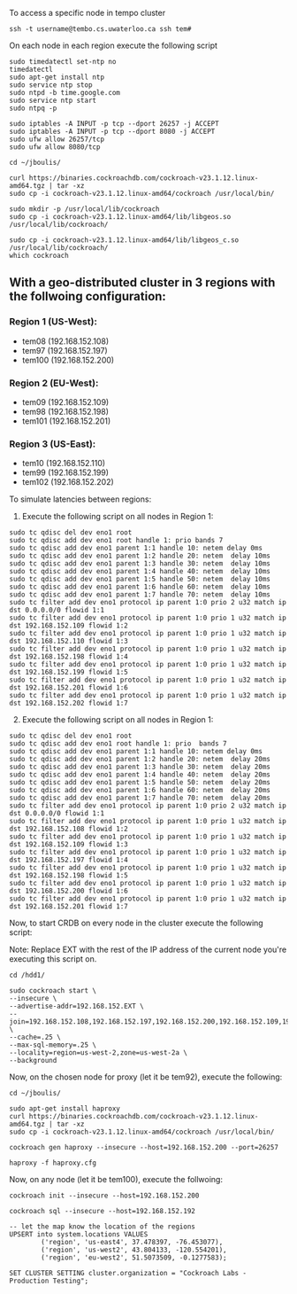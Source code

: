 To access a specific node in tempo cluster
```
ssh -t username@tembo.cs.uwaterloo.ca ssh tem#
```

On each node in each region execute the following script

```
sudo timedatectl set-ntp no
timedatectl
sudo apt-get install ntp
sudo service ntp stop
sudo ntpd -b time.google.com
sudo service ntp start
sudo ntpq -p

sudo iptables -A INPUT -p tcp --dport 26257 -j ACCEPT
sudo iptables -A INPUT -p tcp --dport 8080 -j ACCEPT
sudo ufw allow 26257/tcp
sudo ufw allow 8080/tcp

cd ~/jboulis/

curl https://binaries.cockroachdb.com/cockroach-v23.1.12.linux-amd64.tgz | tar -xz
sudo cp -i cockroach-v23.1.12.linux-amd64/cockroach /usr/local/bin/

sudo mkdir -p /usr/local/lib/cockroach
sudo cp -i cockroach-v23.1.12.linux-amd64/lib/libgeos.so /usr/local/lib/cockroach/

sudo cp -i cockroach-v23.1.12.linux-amd64/lib/libgeos_c.so /usr/local/lib/cockroach/
which cockroach
```

## With a geo-distributed cluster in 3 regions with the follwoing configuration:

### Region 1 (US-West):
- tem08 (192.168.152.108)
- tem97 (192.168.152.197)
- tem100 (192.168.152.200)

### Region 2 (EU-West):
- tem09 (192.168.152.109)
- tem98 (192.168.152.198)
- tem101 (192.168.152.201)

### Region 3 (US-East):
- tem10 (192.168.152.110)
- tem99 (192.168.152.199)
- tem102 (192.168.152.202)

To simulate latencies between regions:

1) Execute the following script on all nodes in Region 1:

```
sudo tc qdisc del dev eno1 root
sudo tc qdisc add dev eno1 root handle 1: prio bands 7
sudo tc qdisc add dev eno1 parent 1:1 handle 10: netem delay 0ms 
sudo tc qdisc add dev eno1 parent 1:2 handle 20: netem  delay 10ms
sudo tc qdisc add dev eno1 parent 1:3 handle 30: netem  delay 10ms
sudo tc qdisc add dev eno1 parent 1:4 handle 40: netem  delay 10ms
sudo tc qdisc add dev eno1 parent 1:5 handle 50: netem  delay 10ms
sudo tc qdisc add dev eno1 parent 1:6 handle 60: netem  delay 10ms
sudo tc qdisc add dev eno1 parent 1:7 handle 70: netem  delay 10ms
sudo tc filter add dev eno1 protocol ip parent 1:0 prio 2 u32 match ip dst 0.0.0.0/0 flowid 1:1
sudo tc filter add dev eno1 protocol ip parent 1:0 prio 1 u32 match ip dst 192.168.152.109 flowid 1:2
sudo tc filter add dev eno1 protocol ip parent 1:0 prio 1 u32 match ip dst 192.168.152.110 flowid 1:3
sudo tc filter add dev eno1 protocol ip parent 1:0 prio 1 u32 match ip dst 192.168.152.198 flowid 1:4
sudo tc filter add dev eno1 protocol ip parent 1:0 prio 1 u32 match ip dst 192.168.152.199 flowid 1:5
sudo tc filter add dev eno1 protocol ip parent 1:0 prio 1 u32 match ip dst 192.168.152.201 flowid 1:6
sudo tc filter add dev eno1 protocol ip parent 1:0 prio 1 u32 match ip dst 192.168.152.202 flowid 1:7
```

2) Execute the following script on all nodes in Region 1:

```
sudo tc qdisc del dev eno1 root
sudo tc qdisc add dev eno1 root handle 1: prio  bands 7
sudo tc qdisc add dev eno1 parent 1:1 handle 10: netem delay 0ms 
sudo tc qdisc add dev eno1 parent 1:2 handle 20: netem  delay 20ms
sudo tc qdisc add dev eno1 parent 1:3 handle 30: netem  delay 20ms
sudo tc qdisc add dev eno1 parent 1:4 handle 40: netem  delay 20ms
sudo tc qdisc add dev eno1 parent 1:5 handle 50: netem  delay 20ms
sudo tc qdisc add dev eno1 parent 1:6 handle 60: netem  delay 20ms
sudo tc qdisc add dev eno1 parent 1:7 handle 70: netem  delay 20ms
sudo tc filter add dev eno1 protocol ip parent 1:0 prio 2 u32 match ip dst 0.0.0.0/0 flowid 1:1
sudo tc filter add dev eno1 protocol ip parent 1:0 prio 1 u32 match ip dst 192.168.152.108 flowid 1:2
sudo tc filter add dev eno1 protocol ip parent 1:0 prio 1 u32 match ip dst 192.168.152.109 flowid 1:3
sudo tc filter add dev eno1 protocol ip parent 1:0 prio 1 u32 match ip dst 192.168.152.197 flowid 1:4
sudo tc filter add dev eno1 protocol ip parent 1:0 prio 1 u32 match ip dst 192.168.152.198 flowid 1:5
sudo tc filter add dev eno1 protocol ip parent 1:0 prio 1 u32 match ip dst 192.168.152.200 flowid 1:6
sudo tc filter add dev eno1 protocol ip parent 1:0 prio 1 u32 match ip dst 192.168.152.201 flowid 1:7
```

Now, to start CRDB on every node in the cluster execute the following script:

Note: Replace EXT with the rest of the IP address of the current node you're executing this script on.

```
cd /hdd1/

sudo cockroach start \
--insecure \
--advertise-addr=192.168.152.EXT \
--join=192.168.152.108,192.168.152.197,192.168.152.200,192.168.152.109,192.168.152.198,192.168.152.201,192.168.152.110,192.168.152.199,192.168.152.202 \
--cache=.25 \
--max-sql-memory=.25 \
--locality=region=us-west-2,zone=us-west-2a \
--background
```

Now, on the chosen node for proxy (let it be tem92), execute the following:

```
cd ~/jboulis/

sudo apt-get install haproxy
curl https://binaries.cockroachdb.com/cockroach-v23.1.12.linux-amd64.tgz | tar -xz
sudo cp -i cockroach-v23.1.12.linux-amd64/cockroach /usr/local/bin/

cockroach gen haproxy --insecure --host=192.168.152.200 --port=26257

haproxy -f haproxy.cfg
```


Now, on any node (let it be tem100), execute the follwoing:

```
cockroach init --insecure --host=192.168.152.200

cockroach sql --insecure --host=192.168.152.192

-- let the map know the location of the regions
UPSERT into system.locations VALUES
        ('region', 'us-east4', 37.478397, -76.453077),
        ('region', 'us-west2', 43.804133, -120.554201),
        ('region', 'eu-west2', 51.5073509, -0.1277583);

SET CLUSTER SETTING cluster.organization = "Cockroach Labs - Production Testing";
```
``````
